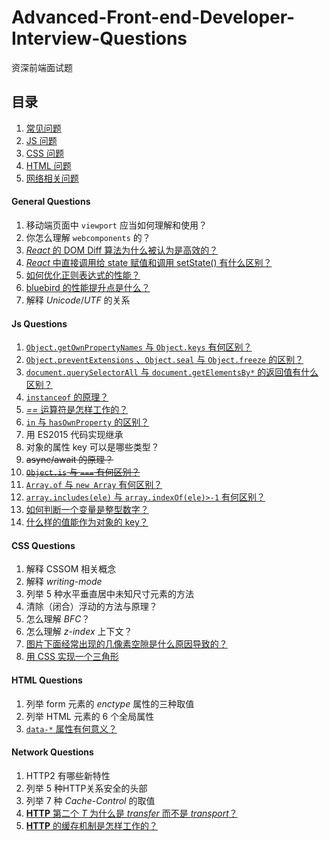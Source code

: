 # Advanced-Front-end-Developer-Interview-Questions

资深前端面试题

## 目录

 1. [常见问题](#general-questions) 
 1. [JS 问题](#js-questions) 
 1. [CSS 问题](#css-questions)
 1. [HTML 问题](#html-questions)
 1. [网络相关问题](#network-questions)

#### General Questions
 
 1. 移动端页面中 `viewport` 应当如何理解和使用？
 1. 你怎么理解 `webcomponents` 的？
 1. [_React_ 的 DOM Diff 算法为什么被认为是高效的？](http://www.jianshu.com/p/a2cc22779ec8)
 1. [_React_ 中直接调用给 state 赋值和调用 setState() 有什么区别？](https://medium.com/react-ecosystem/how-to-handle-state-in-react-6f2d3cd73a0c)
 1. [如何优化正则表达式的性能？](https://site-reliability.org/regular-expression-regex-performance-the-fundamental-guide-3d39e6af33af)
 1. [bluebird 的性能提升点是什么？](http://programmers.stackexchange.com/questions/278778/why-are-native-es6-promises-slower-and-more-memory-intensive-than-bluebird?answertab=votes#answer-279003)
 1. 解释 *Unicode*/*UTF* 的关系

#### Js Questions

 1. [`Object.getOwnPropertyNames` 与 `Object.keys` 有何区别？](http://jsbin.com/mibayi/5/edit?js,output)
 1. [`Object.preventExtensions` 、`Object.seal` 与 `Object.freeze` 的区别？](https://jsbin.com/kamowo/7/edit?js,output)
 1. [`document.querySelectorAll` 与 `document.getElementsBy*` 的返回值有什么区别？](https://jsbin.com/vetiley/edit?js,output)
 1. [`instanceof` 的原理？](http://jsbin.com/puxiyib/edit?html,js,console)
 1. [_==_ 运算符是怎样工作的？](https://yanni4night.github.io/js/2014/08/29/principle-==.html)
 1. [`in` 与 `hasOwnProperty` 的区别？](http://jsbin.com/mumoho/edit?js,console)
 1. 用 ES2015 代码实现继承
 1. 对象的属性 key 可以是哪些类型？
 1. <del>async/await 的原理？</del>
 1. <del> [`Object.is` 与 `===` 有何区别？](https://jsbin.com/fesesi/1/edit?js,output)</del>
 1. [`Array.of` 与 `new Array` 有何区别？](https://jsbin.com/qababa/9/edit?js,output)
 1. [`array.includes(ele)` 与 `array.indexOf(ele)>-1` 有何区别？](https://jsbin.com/duviqup/6/edit?js,output)
 1. [如何判断一个变量是整型数字？](https://tc39.github.io/ecma262/#sec-isinteger)
 1. [什么样的值能作为对象的 key？](https://tc39.github.io/ecma262/#sec-ispropertykey) 

#### CSS Questions

 1. 解释 CSSOM 相关概念
 1. 解释 *writing-mode*
 1. 列举 5 种水平垂直居中未知尺寸元素的方法
 1. 清除（闭合）浮动的方法与原理？
 1. 怎么理解 _BFC_？
 1. 怎么理解 _z-index_ 上下文？
 1. [图片下面经常出现的几像素空隙是什么原因导致的？](http://jsbin.com/vociri/1/edit?html,css,js,output)
 1. [用 CSS 实现一个三角形](http://jsbin.com/qewiyaz/1/edit?html,css,output)

#### HTML Questions
 
 1. 列举 form 元素的 *enctype* 属性的三种取值
 1. 列举 HTML 元素的 6 个全局属性
 1. [`data-*` 属性有何意义？](https://developer.mozilla.org/en-US/docs/Web/API/HTMLElement/dataset)

#### Network Questions

 1. HTTP2 有哪些新特性
 1. 列举 5 种HTTP关系安全的头部
 1. 列举 7 种 *Cache-Control* 的取值
 1. [__HTTP__ 第二个 _T_ 为什么是 _transfer_ 而不是 _transport_？](http://www.restpatterns.org/Articles/Why_HTTP_Isn't_A_Transport_Protocol)
 1. [__HTTP__ 的缓存机制是怎样工作的？](http://toutiao.com/i6263607838380130817/?iid=3816244648&app=news_article) 
